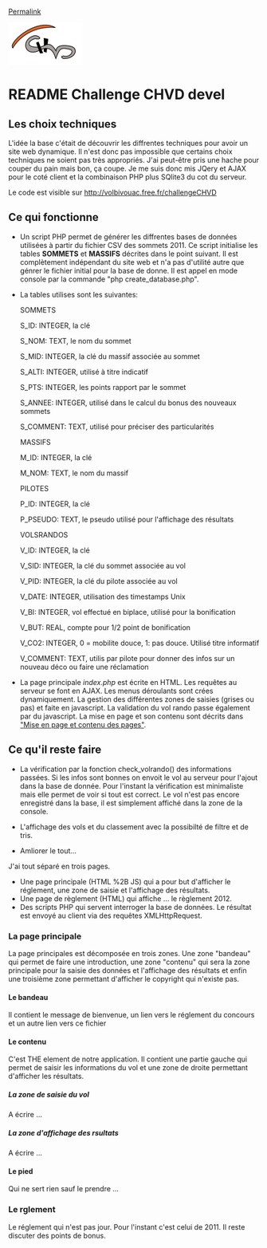 [Permalink](http://volbivouac.free.fr/challengeCHVD/README.html "Permalink to README Challenge CHVD devel")

![CHVD Logo](./figures/chvd-logo.png "CHVD")

# README Challenge CHVD devel

## Les choix techniques

L'idée la base c'était de découvrir les diffrentes techniques pour avoir un site
web dynamique. Il n'est donc pas impossible que certains choix techniques ne
soient pas très appropriés. J'ai peut-être pris une hache pour couper du pain
mais bon, ça coupe. Je me suis donc mis JQery et AJAX pour le coté client et la
combinaison PHP plus SQlite3 du cot du serveur.
  
Le code est visible sur http://volbivouac.free.fr/challengeCHVD

## Ce qui fonctionne 

*   Un script PHP permet de générer les diffrentes bases de données utilisées
à partir du fichier CSV des sommets 2011. Ce script initialise les tables
**SOMMETS** et **MASSIFS** décrites dans le point suivant. Il est complètement
indépendant du site web et n'a pas d'utilité autre que génrer le fichier
initial pour la base de donne. Il est appel en mode console par la commande
"php create_database.php". 

*   La tables utilises sont les suivantes:  

    SOMMETS 
    
    S_ID: INTEGER, la clé
    
    S_NOM: TEXT, le nom du sommet
    
    S_MID: INTEGER, la clé du massif associée au sommet
    
    S_ALTI: INTEGER, utilisé à titre indicatif
    
    S_PTS: INTEGER, les points rapport par le sommet
    
    S_ANNEE: INTEGER, utilisé dans le calcul du bonus des nouveaux sommets
    
    S_COMMENT: TEXT, utilisé pour préciser des particularités
    
    MASSIFS 
    
    M_ID: INTEGER, la clé
    
    M_NOM: TEXT, le nom du massif
    
    PILOTES 
    
    P_ID: INTEGER, la clé
    
    P_PSEUDO: TEXT, le pseudo utilisé pour l'affichage des résultats
    
    VOLSRANDOS 
    
    V_ID: INTEGER, la clé
    
    V_SID: INTEGER, la clé du sommet associée au vol
    
    V_PID: INTEGER, la clé du pilote associée au vol
    
    V_DATE: INTEGER, utilisation des timestamps Unix
    
    V_BI: INTEGER, vol effectué en biplace, utilisé pour la bonification
    
    V_BUT: REAL, compte pour 1/2 point de bonification
    
    V_CO2: INTEGER, 0 = mobilite douce, 1: pas douce. Utilisé titre informatif
    
    V_COMMENT: TEXT, utilis par pilote pour donner des infos sur un nouveau
               déco ou faire une réclamation

*   La page principale *index.php* est écrite en HTML. Les requêtes au serveur
se font en AJAX. Les menus déroulants sont crées dynamiquement. La gestion des
différentes zones de saisies (grises ou pas) et faite en javascript. La
validation du vol rando passe également par du javascript. La mise en page et
son contenu sont décrits dans ["Mise en page et contenu des pages"][2]. 

## Ce qu'il reste faire 

*   La vérification par la fonction check_volrando() des informations passées.
Si les infos sont bonnes on envoit le vol au serveur pour l'ajout dans la base
de donnée. Pour l'instant la vérification est minimaliste mais elle permet de
voir si tout est correct. Le vol n'est pas encore enregistré dans la base, il
est simplement affiché dans la zone de la console.
 
*   L'affichage des vols et du classement avec la possibilté de filtre et de
    tris. 

*   Amliorer le tout... 

J'ai tout séparé en trois pages. 

*   Une page principale (HTML %2B JS) qui a pour but d'afficher le réglement,
    une zone de saisie et l'affichage des résultats. 
*   Une page de règlement (HTML) qui affiche ... le règlement 2012. 
*   Des scripts PHP qui servent interroger la base de données. Le résultat est
    envoyé au client via des requêtes XMLHttpRequest. 

### La page principale 

La page principales est décomposée en trois zones. Une zone "bandeau" qui permet
de faire une introduction, une zone "contenu" qui sera la zone principale pour
la saisie des données et l'affichage des résultats et enfin une troisième zone
permettant d'afficher le copyright qui n'existe pas. 

#### Le bandeau

Il contient le message de bienvenue, un lien vers le réglement du concours et
un autre lien vers ce fichier 

#### Le contenu 

C'est THE element de notre application. Il contient une partie gauche qui permet
de saisir les informations du vol et une zone de droite permettant d'afficher
les résultats. 

##### La zone de saisie du vol 

A écrire ... 

##### La zone d'affichage des rsultats 

A écrire ... 

#### Le pied 

Qui ne sert rien sauf le prendre ... 

### Le rglement 

Le réglement qui n'est pas jour. Pour l'instant c'est celui de 2011. Il reste
discuter des points de bonus.

 [2]: http://volbivouac.free.fr#MiseEnPage
